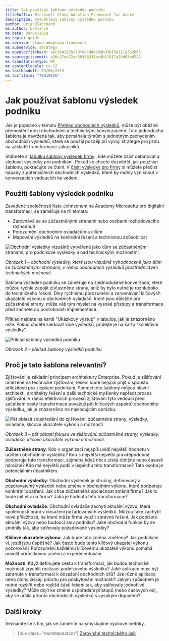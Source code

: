```yaml
---
title: Jak používat šablonu výsledek podniku
titleSuffix: Microsoft Cloud Adoption Framework for Azure
description: Vysvětlení šablony výsledek podniku
author: BrianBlanchard
ms.author: brblanch
ms.date: 04/04/2019
ms.topic: guide
ms.service: cloud-adoption-framework
ms.subservice: strategy
ms.openlocfilehash: a6c3e02925c1df88cd4bb3dbd36158111a3b2b05
ms.sourcegitcommit: a26c27ed72ac89198231ec4b11917a20d03bd222
ms.translationtype: MT
ms.contentlocale: cs-CZ
ms.lasthandoff: 09/06/2019
ms.locfileid: "70819826"
---
```

# <a name="how-to-use-the-business-outcome-template"></a>Jak používat šablonu výsledek podniku

Jak je popsáno v tématu [Přehled obchodních výsledků](./index.md), může být obtížné přemostění mezi obchodními a technickými konverzacemi. Tato jednoduchá šablona je navržená tak, aby pomáhala týmům s jednotným zachycením obchodních výsledků, které se použijí později při vývoji strategie pro jízdu na základě transformace zákazníků.

Stáhněte si [tabulku šablony výsledek firmy](https://archcenter.blob.core.windows.net/cdn/business-outcome-template.xlsx) , kde můžete začít debatovat a sledovat výsledky pro podnikání. Pokud se chcete dozvědět, jak používat šablonu, pokračujte ve čtení. V [části výsledky pro firmy](./index.md) si můžete přečíst nápady z potenciálních obchodních výsledků, které by mohly vzniknout v konverzacích vedoucích ke vedení.

<!-- markdownlint-disable MD026 -->

## <a name="use-the-business-outcome-template"></a>Použití šablony výsledek podniku

Zavedené společností Kate Johnsonem na Academy Microsoftu pro digitální transformaci, se zaměřuje na tři témata:

- Zarovnává se se zúčastněnými stranami nebo osobami rozhodovacího rozhodnutí
- Porozumění obchodním ovladačům a cílům
- Mapování výsledků na konkrétní řešení a technickou způsobilost

![Obchodní výsledky vizuálně vytvářené jako dům se zúčastněnými stranami, pro podnikové výsledky a nad technickými možnostmi](../../_images/business-outcome-house.png)

*Obrázek 1 – obchodní výsledky, které jsou vizuálně vyhodnocené jako dům se zúčastněnými stranami, v rámci obchodních výsledků prostřednictvím technických možností.*

Šablona výsledek podniku se zaměřuje na zjednodušené konverzace, které můžou rychle zapojit zúčastněné strany, aniž by bylo nutné je rozhluboko do technického řešení. Díky rychlému porozumění a zarovnávání klíčových ukazatelů výkonu a obchodních ovladačů, které jsou důležité pro zúčastněné strany, může váš tým myslet na vysoké přístupy a transformace před začnete do podrobností implementace.

Příklad najdete na kartě "Ukázkový výstup" v tabulce, jak je znázorněno níže. Pokud chcete sledovat více výsledků, přidejte je na kartu "kolektivní výsledky".

![Příklad šablony výsledků podniku](../../_images/business-outcome-template.png)

*Obrázek 2 – příklad šablony výsledků podniku*

## <a name="why-is-this-template-relevant"></a>Proč je tato šablona relevantní?

Zjišťování je základní principem architektury Enterprise. Pokud je zjišťování omezené na technické zjišťování, řešení bude nejspíš přijít o spoustu příležitostí pro zlepšení podnikání. Pomocí této šablony můžou hlavní architekti, architekty řešení a další technické myšlenky napředt proces zjišťování. V rámci efektivních procesů zjišťování tyto vedoucí před začátkem cesty transformace považují pět klíčových aspektů obchodního výsledku, jak je znázorněno na následujícím obrázku:

![Pět oblastí soustředění do zjišťování: zúčastněné strany, výsledky, ovladače, klíčové ukazatele výkonu a možnosti](../../_images/business-outcome-focus-areas.png)

*Obrázek 3 – pět oblastí fokusu ve zjišťování: zúčastněné strany, výsledky, ovladače, klíčové ukazatele výkonu a možnosti.*

**Zúčastněné strany**: Kdo v organizaci nejspíš uvidí největší hodnotu v určitém obchodním výsledku? Kdo s největší největší pravděpodobně podporuje tuto transformaci, zejména když něco získá obtížné nebo časově náročné? Kdo má největší podíl v úspěchu této transformace? Tato osoba je potenciálním účastníkem.

**Obchodní výsledky**: Obchodní výsledek je stručný, definovaný a pozorovatelný výsledek nebo změna v obchodním výkonu, které podporuje konkrétní opatření. Jak chce zúčastněná společnost změnit firmu? Jak to bude mít vliv na firmu? Jaká je hodnota této transformace?

**Obchodní ovladače**: Obchodní ovladače zachytí aktuální výzvu, která společnosti brání v dosažení požadovaných výsledků. Můžou také zachytit nové příležitosti, na které může firma využít správné řešení. Jak popíšete aktuální výzvy nebo budoucí stav podniku? Jaké obchodní funkce by se změnily tak, aby splňovaly požadované výsledky?

**Klíčové ukazatele výkonu**: Jak bude tato změna změřena? Jak podnikání ví, jestli jsou úspěšné? Jak často bude tento klíčový ukazatel výkonu pozorován? Porozumění každému klíčovému ukazateli výkonu pomáhá povolit přírůstkovou změnu a experimentování.

**Možnosti**: Když definujete cestu k transformaci, jak budou technické možnosti zrychlit realizaci podnikového výsledku? Jaké aplikace musí být zahrnuté v transformaci k dosažení obchodních cílů? Jak různé aplikace nebo úlohy získají prioritu pro poskytování možností? Jakým způsobem je nutné rozšířit nebo rozlišit části řešení tak, aby splňovaly jednotlivé výsledky? Může dojít ke změně uspořádání přístupů (nebo časových os), aby se určila priorita obchodních výsledků s vysokým dopadem?

## <a name="next-steps"></a>Další kroky

Seznamte [](../learning-metrics.md) se s tím, jak se zaměříte na smysluplné výukové metriky.

> [!div class="nextstepaction"]
> [Zarovnání technického úsilí](../learning-metrics.md)
